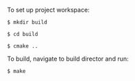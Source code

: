 To set up project workspace:

```
$ mkdir build

$ cd build

$ cmake ..
```

To build, navigate to build director and run:
```
$ make
```

